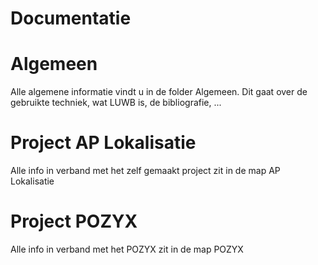 # Documentatie
# Algemeen
Alle algemene informatie vindt u in de folder Algemeen. Dit gaat over de gebruikte techniek, wat LUWB is, de bibliografie, ...

# Project AP Lokalisatie
Alle info in verband met het zelf gemaakt project zit in de map AP Lokalisatie

# Project POZYX
Alle info in verband met het POZYX zit in de map POZYX
